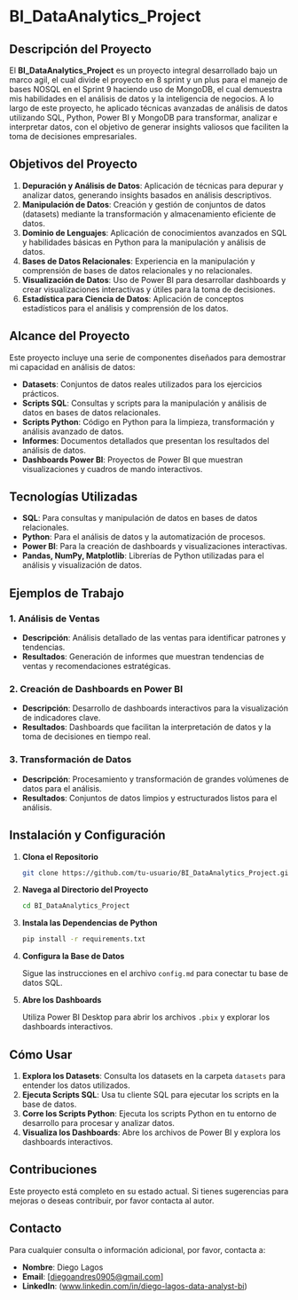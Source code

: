 # BI_DataAnalytics_Project

## Descripción del Proyecto

El **BI_DataAnalytics_Project** es un proyecto integral desarrollado bajo un marco agil, el cual divide el proyecto en  8 sprint y un plus para el manejo de bases NOSQL en el Sprint 9 haciendo uso de MongoDB, el cual demuestra mis habilidades en el análisis de datos y la inteligencia de negocios. A lo largo de este proyecto, he aplicado técnicas avanzadas de análisis de datos utilizando SQL, Python, Power BI y MongoDB para transformar, analizar e interpretar datos, con el objetivo de generar insights valiosos que faciliten la toma de decisiones empresariales.

## Objetivos del Proyecto

1. **Depuración y Análisis de Datos**: Aplicación de técnicas para depurar y analizar datos, generando insights basados en análisis descriptivos.
2. **Manipulación de Datos**: Creación y gestión de conjuntos de datos (datasets) mediante la transformación y almacenamiento eficiente de datos.
3. **Dominio de Lenguajes**: Aplicación de conocimientos avanzados en SQL y habilidades básicas en Python para la manipulación y análisis de datos.
4. **Bases de Datos Relacionales**: Experiencia en la manipulación y comprensión de bases de datos relacionales y no relacionales.
5. **Visualización de Datos**: Uso de Power BI para desarrollar dashboards y crear visualizaciones interactivas y útiles para la toma de decisiones.
6. **Estadística para Ciencia de Datos**: Aplicación de conceptos estadísticos para el análisis y comprensión de los datos.

## Alcance del Proyecto

Este proyecto incluye una serie de componentes diseñados para demostrar mi capacidad en análisis de datos:

- **Datasets**: Conjuntos de datos reales utilizados para los ejercicios prácticos.
- **Scripts SQL**: Consultas y scripts para la manipulación y análisis de datos en bases de datos relacionales.
- **Scripts Python**: Código en Python para la limpieza, transformación y análisis avanzado de datos.
- **Informes**: Documentos detallados que presentan los resultados del análisis de datos.
- **Dashboards Power BI**: Proyectos de Power BI que muestran visualizaciones y cuadros de mando interactivos.

## Tecnologías Utilizadas

- **SQL**: Para consultas y manipulación de datos en bases de datos relacionales.
- **Python**: Para el análisis de datos y la automatización de procesos.
- **Power BI**: Para la creación de dashboards y visualizaciones interactivas.
- **Pandas, NumPy, Matplotlib**: Librerías de Python utilizadas para el análisis y visualización de datos.

## Ejemplos de Trabajo

### 1. Análisis de Ventas

- **Descripción**: Análisis detallado de las ventas para identificar patrones y tendencias.
- **Resultados**: Generación de informes que muestran tendencias de ventas y recomendaciones estratégicas.

### 2. Creación de Dashboards en Power BI

- **Descripción**: Desarrollo de dashboards interactivos para la visualización de indicadores clave.
- **Resultados**: Dashboards que facilitan la interpretación de datos y la toma de decisiones en tiempo real.

### 3. Transformación de Datos

- **Descripción**: Procesamiento y transformación de grandes volúmenes de datos para el análisis.
- **Resultados**: Conjuntos de datos limpios y estructurados listos para el análisis.

## Instalación y Configuración

1. **Clona el Repositorio**

    ```bash
    git clone https://github.com/tu-usuario/BI_DataAnalytics_Project.git
    ```

2. **Navega al Directorio del Proyecto**

    ```bash
    cd BI_DataAnalytics_Project
    ```

3. **Instala las Dependencias de Python**

    ```bash
    pip install -r requirements.txt
    ```

4. **Configura la Base de Datos**

    Sigue las instrucciones en el archivo `config.md` para conectar tu base de datos SQL.

5. **Abre los Dashboards**

    Utiliza Power BI Desktop para abrir los archivos `.pbix` y explorar los dashboards interactivos.

## Cómo Usar

1. **Explora los Datasets**: Consulta los datasets en la carpeta `datasets` para entender los datos utilizados.
2. **Ejecuta Scripts SQL**: Usa tu cliente SQL para ejecutar los scripts en la base de datos.
3. **Corre los Scripts Python**: Ejecuta los scripts Python en tu entorno de desarrollo para procesar y analizar datos.
4. **Visualiza los Dashboards**: Abre los archivos de Power BI y explora los dashboards interactivos.

## Contribuciones

Este proyecto está completo en su estado actual. Si tienes sugerencias para mejoras o deseas contribuir, por favor contacta al autor.


## Contacto

Para cualquier consulta o información adicional, por favor, contacta a:

- **Nombre**: Diego Lagos
- **Email**: [diegoandres0905@gmail.com]
- **LinkedIn**: (www.linkedin.com/in/diego-lagos-data-analyst-bi)
